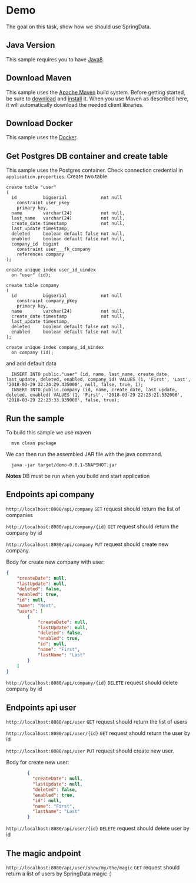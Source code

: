 # Demo

The goal on this task, show how we should use SpringData.

## Java Version

This sample requires you to have
[Java8](https://docs.oracle.com/javase/8/docs/technotes/guides/install/install_overview.html).

## Download Maven

This sample uses the [Apache Maven][maven] build system. Before getting started,
be
sure to [download][maven-download] and [install][maven-install] it. When you use
Maven as described here, it will automatically download the needed client
libraries.

[maven]: https://maven.apache.org
[maven-download]: https://maven.apache.org/download.cgi
[maven-install]: https://maven.apache.org/install.html

## Download Docker

This sample uses the [Docker][docker].

[docker]: https://www.docker.com/. 

## Get Postgres DB container and create table

This sample uses the Postgres container. Check connection credential in `application.properties`. 
Create two table.
```postgresplsql
create table "user"
(
  id          bigserial             not null
    constraint user_pkey
    primary key,
  name        varchar(24)           not null,
  last_name   varchar(24)           not null,
  create_date timestamp             not null,
  last_update timestamp,
  deleted     boolean default false not null,
  enabled     boolean default false not null,
  company_id  bigint
    constraint user___fk_company
    references company
);

create unique index user_id_uindex
  on "user" (id);

create table company
(
  id          bigserial             not null
    constraint company_pkey
    primary key,
  name        varchar(24)           not null,
  create_date timestamp             not null,
  last_update timestamp,
  deleted     boolean default false not null,
  enabled     boolean default false not null
);

create unique index company_id_uindex
  on company (id);
``` 

and add default data

```postgresplsql
  INSERT INTO public."user" (id, name, last_name, create_date, last_update, deleted, enabled, company_id) VALUES (1, 'First', 'Last', '2018-03-29 22:24:29.435000', null, false, true, 1);
  INSERT INTO public.company (id, name, create_date, last_update, deleted, enabled) VALUES (1, 'First', '2018-03-29 22:23:21.552000', '2018-03-29 22:23:33.939000', false, true);
```

## Run the sample

To build this sample we use maven

```
  mvn clean package
```
We can then run the assembled JAR file with the java command.

```
  java -jar target/demo-0.0.1-SNAPSHOT.jar
```

**Notes** DB must be run when you build and start application

## Endpoints api company

`http://localhost:8080/api/company` `GET` request should return the list of companies

`http://localhost:8080/api/company/{id}` `GET` request should return the company by id

`http://localhost:8080/api/company` `PUT` request should create new company. 

Body for create new company with user: 

```json
{
    "createDate": null,
    "lastUpdate": null,
    "deleted": false,
    "enabled": true,
    "id": null,
    "name": "Next",
    "users": [
        {
            "createDate": null,
            "lastUpdate": null,
            "deleted": false,
            "enabled": true,
            "id": null,
            "name": "First",
            "lastName": "Last"
        }
    ]
}
```

`http://localhost:8080/api/company/{id}` `DELETE` request should delete company by id

## Endpoints api user

`http://localhost:8080/api/user` `GET` request should return the list of users

`http://localhost:8080/api/user/{id}` `GET` request should return the user by id

`http://localhost:8080/api/user` `PUT` request should create new user.

Body for create new user:

```json
        {
          "createDate": null,
          "lastUpdate": null,
          "deleted": false,
          "enabled": true,
          "id": null,
          "name": "First",
          "lastName": "Last"
        }

```

`http://localhost:8080/api/user/{id}` `DELETE` request should delete user by id


## The magic andpoint 

`http://localhost:8080/api/user/show/my/the/magic` `GET` request should return a list of users by SpringData magic :)
